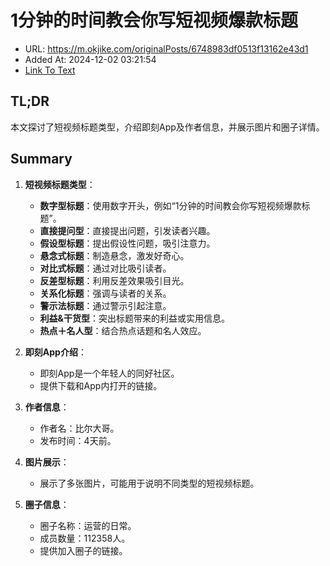 # 1分钟的时间教会你写短视频爆款标题
- URL: https://m.okjike.com/originalPosts/6748983df0513f13162e43d1
- Added At: 2024-12-02 03:21:54
- [Link To Text](2024-12-02-1分钟的时间教会你写短视频爆款标题_raw.md)

## TL;DR
本文探讨了短视频标题类型，介绍即刻App及作者信息，并展示图片和圈子详情。

## Summary
1. **短视频标题类型**：
   - **数字型标题**：使用数字开头，例如“1分钟的时间教会你写短视频爆款标题”。
   - **直接提问型**：直接提出问题，引发读者兴趣。
   - **假设型标题**：提出假设性问题，吸引注意力。
   - **悬念式标题**：制造悬念，激发好奇心。
   - **对比式标题**：通过对比吸引读者。
   - **反差型标题**：利用反差效果吸引目光。
   - **关系化标题**：强调与读者的关系。
   - **警示法标题**：通过警示引起注意。
   - **利益&干货型**：突出标题带来的利益或实用信息。
   - **热点＋名人型**：结合热点话题和名人效应。

2. **即刻App介绍**：
   - 即刻App是一个年轻人的同好社区。
   - 提供下载和App内打开的链接。

3. **作者信息**：
   - 作者名：比尔大哥。
   - 发布时间：4天前。

4. **图片展示**：
   - 展示了多张图片，可能用于说明不同类型的短视频标题。

5. **圈子信息**：
   - 圈子名称：运营的日常。
   - 成员数量：112358人。
   - 提供加入圈子的链接。
